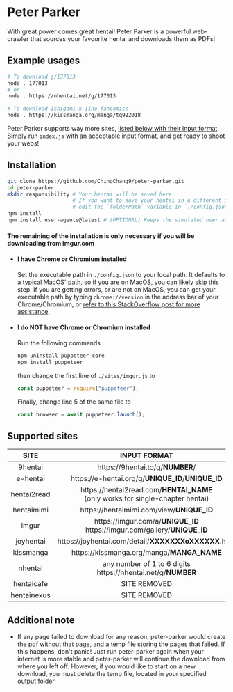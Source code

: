 # Peter Parker
With great power comes great hentai! Peter Parker is a powerful web-crawler that
sources your favourite hentai and downloads them as PDFs!

## Example usages
```bash
# To download g/177013
node . 177013
# or
node . https://nhentai.net/g/177013

# To download Ishigami x Iino fancomics
node . https://kissmanga.org/manga/tq922018
```
Peter Parker supports way more sites, [listed below with their input format](#supported-sites).
Simply run `index.js` with an acceptable input format, and get ready to shoot your webs!

## Installation
```bash
git clone https://github.com/ChingChang9/peter-parker.git
cd peter-parker
mkdir responsibility # Your hentai will be saved here
                     # If you want to save your hentai in a different place,
                     # edit the `folderPath` variable in `./config.json`
npm install
npm install user-agents@latest # (OPTIONAL) Keeps the simulated user agents up-to-date
```
#### The remaining of the installation is only necessary if you will be downloading from imgur.com
- #### I have Chrome or Chromium installed
	Set the executable path in `./config.json` to your local path.
	It defaults to a typical MacOS' path, so if you are on MacOS, you can likely
	skip this step.
	If you are getting errors, or are not on MacOS, you can get your executable
	path by typing `chrome://version` in the address bar of your
	Chrome/Chromium, or [refer to this StackOverflow post for more assistance](https://stackoverflow.com/questions/17736215/universal-path-to-chrome-exe).

- #### I do NOT have Chrome or Chromium installed
	Run the following commands
	```bash
	npm uninstall puppeteer-core
	npm install puppeteer
	```
	then change the first line of `./sites/imgur.js` to
	```js
	const puppeteer = require("puppeteer");
	```
	Finally, change line 5 of the same file to
	```js
	const browser = await puppeteer.launch();
	```
## Supported sites
SITE | INPUT FORMAT
:-:|:-:
9hentai | <span>https://</span>9hentai.to/g/**NUMBER**/
e-hentai | <span>https://</span>e-hentai.org/g/**UNIQUE_ID**/**UNIQUE_ID**
hentai2read | <span>https://</span>hentai2read.com/**HENTAI_NAME**<br />(only works for single-chapter hentai)
hentaimimi | <span>https://</span>hentaimimi.com/view/**UNIQUE_ID**
imgur | <span>https://</span>imgur.com/a/**UNIQUE_ID**<br /><span>https://<span />imgur.com/gallery/**UNIQUE_ID**
joyhentai | <span>https://</span>joyhentai.com/detail/**XXXXXXXoXXXXXX**.html
kissmanga | <span>https://</span>kissmanga.org/manga/**MANGA_NAME**
nhentai | any number of 1 to 6 digits<br /><span>https://</span>nhentai.net/g/**NUMBER**
hentaicafe | SITE REMOVED
hentainexus | SITE REMOVED

## Additional note
- If any page failed to download for any reason, peter-parker would create the
  pdf without that page, and a temp file storing the pages that failed. If this
  happens, don't panic! Just run peter-parker again when your internet is more
  stable and peter-parker will continue the download from where you left off.
  However, if you would like to start on a new download, you must delete the
  temp file, located in your specified output folder
